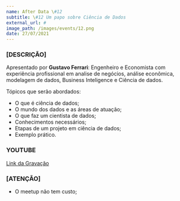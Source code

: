 ```yaml
---
name: After Data \#12
subtitle: \#12 Um papo sobre Ciência de Dados
external_url: #
image_path: /images/events/12.png
date: 27/07/2021
---
```

### **[DESCRIÇÃO]**

Apresentado por **Gustavo Ferrari**: Engenheiro e Economista com experiência profissional em analise de negócios, análise econômica, modelagem de dados, Business Inteligence  e Ciência de dados.

Tópicos que serão abordados:

- O que é ciência de dados;
- O mundo dos dados e as áreas de atuação;
- O que faz um cientista de dados;
- Conhecimentos necessários;
- Etapas de um projeto em ciência de dados;
- Exemplo prático.

### **YOUTUBE**

[Link da Gravação](https://www.youtube.com/watch?v=fVxlZZ_bfLw)

### **[ATENÇÃO]**
- O meetup não tem custo;
